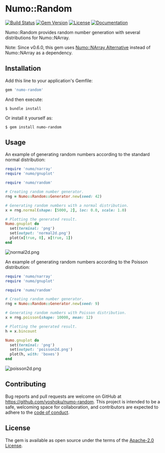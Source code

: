 # Numo::Random

[![Build Status](https://github.com/yoshoku/numo-random/actions/workflows/main.yml/badge.svg)](https://github.com/yoshoku/numo-random/actions/workflows/main.yml)
[![Gem Version](https://badge.fury.io/rb/numo-random.svg)](https://badge.fury.io/rb/numo-random)
[![License](https://img.shields.io/badge/License-Apache%202.0-yellowgreen.svg)](https://github.com/yoshoku/numo-random/blob/main/LICENSE.txt)
[![Documentation](https://img.shields.io/badge/api-reference-blue.svg)](https://gemdocs.org/gems/numo-random/)

Numo::Random provides random number generation with several distributions for Numo::NArray.

Note: Since v0.6.0, this gem uses [Numo::NArray Alternative](https://github.com/yoshoku/numo-narray-alt) instead of Numo::NArray as a dependency.

## Installation

Add this line to your application's Gemfile:

```ruby
gem 'numo-random'
```

And then execute:

    $ bundle install

Or install it yourself as:

    $ gem install numo-random

## Usage

An example of generating random numbers according to the standard normal distribution:

```ruby
require 'numo/narray'
require 'numo/gnuplot'

require 'numo/random'

# Creating random number generator.
rng = Numo::Random::Generator.new(seed: 42)

# Generating random numbers with a normal distribution.
x = rng.normal(shape: [5000, 2], loc: 0.0, scale: 1.0)

# Plotting the generated result.
Numo.gnuplot do
  set(terminal: 'png')
  set(output: 'normal2d.png')
  plot(x[true, 0], x[true, 1])
end
```

![normal2d.png](https://user-images.githubusercontent.com/5562409/197376738-ee8d2b12-1902-4a12-bcf3-757461f2f2db.png)


An example of generating random numbers according to the Poisson distribution:

```ruby
require 'numo/narray'
require 'numo/gnuplot'

require 'numo/random'

# Creating random number generator.
rng = Numo::Random::Generator.new(seed: 9)

# Generating random numbers with Poisson distribution.
x = rng.poisson(shape: 10000, mean: 12)

# Plotting the generated result.
h = x.bincount

Numo.gnuplot do
  set(terminal: 'png')
  set(output: 'poisson2d.png')
  plot(h, with: 'boxes')
end
```

![poisson2d.png](https://user-images.githubusercontent.com/5562409/201478863-61d31eb8-7c0b-4406-b255-fff29187a16a.png)

## Contributing

Bug reports and pull requests are welcome on GitHub at https://github.com/yoshoku/numo-random.
This project is intended to be a safe, welcoming space for collaboration,
and contributors are expected to adhere to the [code of conduct](https://github.com/yoshoku/numo-random/blob/main/CODE_OF_CONDUCT.md).

## License

The gem is available as open source under the terms of the [Apache-2.0 License](https://www.apache.org/licenses/LICENSE-2.0).
